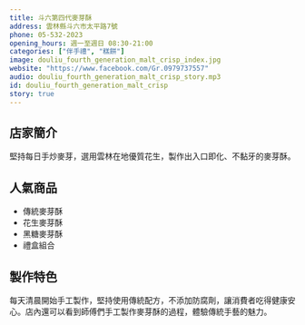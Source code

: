 ```yaml
---
title: 斗六第四代麥芽酥
address: 雲林縣斗六市太平路7號
phone: 05-532-2023
opening_hours: 週一至週日 08:30-21:00
categories: ["伴手禮", "糕餅"]
image: douliu_fourth_generation_malt_crisp_index.jpg
website: "https://www.facebook.com/Gr.0979737557"
audio: douliu_fourth_generation_malt_crisp_story.mp3
id: douliu_fourth_generation_malt_crisp
story: true
---
```


## 店家簡介

堅持每日手炒麥芽，選用雲林在地優質花生，製作出入口即化、不黏牙的麥芽酥。

## 人氣商品

- 傳統麥芽酥
- 花生麥芽酥
- 黑糖麥芽酥
- 禮盒組合

## 製作特色

每天清晨開始手工製作，堅持使用傳統配方，不添加防腐劑，讓消費者吃得健康安心。店內還可以看到師傅們手工製作麥芽酥的過程，體驗傳統手藝的魅力。
